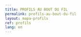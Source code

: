 ```yaml
---
title: PROFILS AU BOUT DU FIL
permalink: profils-au-bout-du-fil
layout: mapa-profils
ref: profils
lang: en
---
```

